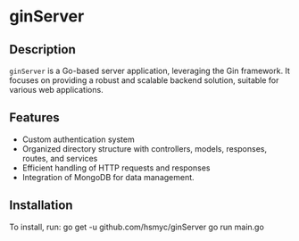 # ginServer

## Description
`ginServer` is a Go-based server application, leveraging the Gin framework. It focuses on providing a robust and scalable backend solution, suitable for various web applications.

## Features
- Custom authentication system
- Organized directory structure with controllers, models, responses, routes, and services
- Efficient handling of HTTP requests and responses
- Integration of MongoDB for data management.

## Installation
To install, run:
go get -u github.com/hsmyc/ginServer
go run main.go
